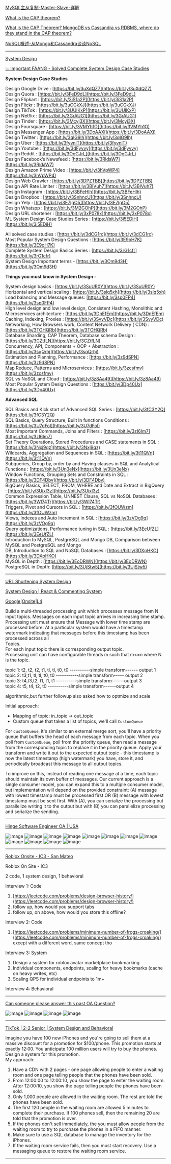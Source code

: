 [MySQL主从复制-Master-Slave-详解](https://icocos.github.io/2019/06/09/%E6%9E%B6%E6%9E%84%E7%AF%87%E2%80%94%E2%80%94MySQL%E4%B8%BB%E4%BB%8E%E5%A4%8D%E5%88%B6-Master-Slave-%E8%AF%A6%E8%A7%A3/)

[What is the CAP theorem?](https://www.educative.io/blog/what-is-cap-theorem)

[What is the CAP Theorem? MongoDB vs Cassandra vs RDBMS, where do they stand in the CAP theorem?](https://bikas-katwal.medium.com/mongodb-vs-cassandra-vs-rdbms-where-do-they-stand-in-the-cap-theorem-1bae779a7a15)

[NoSQL概述-从Mongo和Cassandra谈谈NoSQL](https://cloud.tencent.com/developer/article/1480386)

----

[System Design](https://leetcode.com/discuss/interview-question/2896181/Layoff-Tech-Interview-Preparation)

[💥 Important FAANG - Solved Complete System Design Case Studies](https://leetcode.com/discuss/interview-question/2805706/Important-FAANG-Solved-Complete-System-Design-Case-Studies)

**System Design Case Studies**

Design Google Drive :  [https://bit.ly/3uXdQZ7](https://bit.ly/3uXdQZ7)  
Design Quora :  [https://bit.ly/3FeD9dL](https://bit.ly/3FeD9dL)  
Design Flipkart :  [https://bit.ly/3iS1a2P](https://bit.ly/3iS1a2P)  
Design Flickr :  [https://bit.ly/3uCGkXJ](https://bit.ly/3uCGkXJ)  
Design TikTok :  [https://bit.ly/3UUlKxP](https://bit.ly/3UUlKxP)  
Design Netflix :  [https://bit.ly/3GrAUG1](https://bit.ly/3GrAUG1)  
Design Tinder :  [https://bit.ly/3Mcyj3X](https://bit.ly/3Mcyj3X)  
Design Foursquare :  [https://bit.ly/3VMYh1O](https://bit.ly/3VMYh1O)  
Design Messenger App :  [https://bit.ly/3DoAAXi](https://bit.ly/3DoAAXi)  
Design Twitter :  [https://bit.ly/3qIG9Ih](https://bit.ly/3qIG9Ih)  
Design Uber :  [https://bit.ly/3fyvnlT](https://bit.ly/3fyvnlT)  
Design Youtube :  [https://bit.ly/3dFyvvy](https://bit.ly/3dFyvvy)  
Design Reddit :  [https://bit.ly/3OgGJrL](https://bit.ly/3OgGJrL)  
Design Facebook’s Newsfeed :  [https://bit.ly/3RldaW7](https://bit.ly/3RldaW7)  
Design Amazon Prime Video :  [https://bit.ly/3hVpWP4](https://bit.ly/3hVpWP4)  
Design Web Crawler :  [https://bit.ly/3DPZTBB](https://bit.ly/3DPZTBB)  
Design API Rate Limiter :  [https://bit.ly/3BIVuh7](https://bit.ly/3BIVuh7)  
Design Instagram :  [https://bit.ly/3BFeHlh](https://bit.ly/3BFeHlh)  
Design Dropbox :  [https://bit.ly/3SnhncU](https://bit.ly/3SnhncU)  
Design Yelp :  [https://bit.ly/3E7IgO5](https://bit.ly/3E7IgO5)  
Design Whatspp :  [https://bit.ly/3M2GOhP](https://bit.ly/3M2GOhP)  
Design URL shortener :  [https://bit.ly/3xP078x](https://bit.ly/3xP078x)  
ML System Design Case Studies Series :  [https://bit.ly/3i5EDiH](https://bit.ly/3i5EDiH)

All solved case studies :  [https://bit.ly/3dCG1rc](https://bit.ly/3dCG1rc)  
Most Popular System Design Questions :  [https://bit.ly/3E9oH7K](https://bit.ly/3E9oH7K)  
Complete System Design Basics Series :  [https://bit.ly/3rG1cfr](https://bit.ly/3rG1cfr)  
System Design Important terms -  [https://bit.ly/3Om9d3H](https://bit.ly/3Om9d3H)

**Things you must know in System Design -**

System design basics :  [https://bit.ly/3SuUR0Y](https://bit.ly/3SuUR0Y)  
Horizontal and vertical scaling :  [https://bit.ly/3slq5xh](https://bit.ly/3slq5xh)  
Load balancing and Message queues:  [https://bit.ly/3sp0FP4](https://bit.ly/3sp0FP4)  
High level design and low level design, Consistent Hashing, Monolithic and Microservices architecture :  [https://bit.ly/3DnEfEm](https://bit.ly/3DnEfEm)  
Caching, Indexing, Proxies :  [https://bit.ly/3SvyVDc](https://bit.ly/3SvyVDc)  
Networking, How Browsers work, Content Network Delivery ( CDN) :  [https://bit.ly/3TOHQRb](https://bit.ly/3TOHQRb)  
Database Sharding, CAP Theorem, Database schema Design :  [https://bit.ly/3CZtfLN](https://bit.ly/3CZtfLN)  
Concurrency, API, Components + OOP + Abstraction :  [https://bit.ly/3sqQrhj](https://bit.ly/3sqQrhj)  
Estimation and Planning, Performance :  [https://bit.ly/3z9dSPN](https://bit.ly/3z9dSPN)  
Map Reduce, Patterns and Microservices :  [https://bit.ly/3zcsfmv](https://bit.ly/3zcsfmv)  
SQL vs NoSQL and Cloud :  [https://bit.ly/3z8Aa49](https://bit.ly/3z8Aa49)  
Most Popular System Design Questions :  [https://bit.ly/3Dp40Ux](https://bit.ly/3Dp40Ux)

**Advanced SQL**

SQL Basics and Kick start of Advanced SQL Series :  [https://bit.ly/3fC3Y2Q](https://bit.ly/3fC3Y2Q)  
SQL Basics, Query Structure, Built In functions Conditions :  [https://bit.ly/3U7dFoI](https://bit.ly/3U7dFoI)  
Most Important Commands, Joins and Filters :  [https://bit.ly/3zI6Im7](https://bit.ly/3zI6Im7)  
Set Theory Operations, Stored Procedures and CASE statements in SQL :  [https://bit.ly/3Nxj9qz](https://bit.ly/3Nxj9qz)  
Wildcards, Aggregation and Sequences in SQL :  [https://bit.ly/3t11QVn](https://bit.ly/3t11QVn)  
Subqueries, Group by, order by and Having clauses in SQL and Analytical Functions :  [https://bit.ly/3Un3eNx](https://bit.ly/3Un3eNx)  
Window Functions, Grouping Sets and Constraints in SQL :  [https://bit.ly/3DF4Dbv](https://bit.ly/3DF4Dbv)  
BigQuery Basics, SELECT, FROM, WHERE and Date and Extract in BigQuery :  [https://bit.ly/3UixI3z](https://bit.ly/3UixI3z)  
Common Expression Table, UNNEST Clause, SQL vs NoSQL Databases :  [https://bit.ly/3WI74Tr](https://bit.ly/3WI74Tr)  
Triggers, Pivot and Cursors in SQL :  [https://bit.ly/3fOUWzm](https://bit.ly/3fOUWzm)  
Views, Indexes and Auto Increment in SQL :  [https://bit.ly/3zVOg9q](https://bit.ly/3zVOg9q)  
Query optimizations, Performance tuning in SQL :  [https://bit.ly/3EeUfZL](https://bit.ly/3EeUfZL)  
Introduction to MySQL, PostgreSQL and Mongo DB, Comparison between MySQL and PostgreSQL and Mongo  
DB, Introduction to SQL and NoSQL Databases :  [https://bit.ly/3DXpHKO](https://bit.ly/3DXpHKO)  
MySQL in Depth :  [https://bit.ly/3EoDRWN](https://bit.ly/3EoDRWN)  
PostgreSQL in Depth:  [https://bit.ly/3UjStw5](https://bit.ly/3UjStw5)

---


[URL Shortening System Design](https://leetcode.com/discuss/interview-question/2869646/URL-Shortening-System-Design)

[System Design | React & Commenting System](https://leetcode.com/discuss/interview-question/2847000/System-Design-or-React-and-Commenting-System)

[Google|Onsite|L4](https://leetcode.com/discuss/interview-question/2872386/GoogleorOnsiteorL4)

Build a multi-threaded processing unit which processes message from N input topics. Messages on each input topic arrives in increasing time stamp. Processing unit must ensure that Message with lower time stamp are processed before. At a particular system would have a timestamp watermark indicating that messages before this timestamp has been processed across all  
Topics.  
For each input topic there is corresponding output topic.  
Processing unit can have configurable threads m such that m<=n where N is the topic.

topic 1: t2, t2, t2, t1, tl, tl, t0, t0 ----------simple transform------ output 1  
topic 2: t3,t1, tl, tl, t0, t0 -----------simple transform----- output 2  
topic 3: t4,t3,t2, t1, t1, t1 ----------simple transform------output 3  
topic 4: t5, t4, t2, t0 ----------simple transform------output 4

algorithmic,but further followup also asked how to optmize and scale

Initial approach:

-   Mapping of topic: in_topic -> out_topic
-   Custom queue that takes a list of topics, we'll call  `CustomQueue`

For  `CustomQueue`, it's similar to an external merge sort, you'll have a priority queue that buffers the head of each message from each topic. When you poll from  `CustomQueue`, poll from the priority queue, then read a message from the corresponding topic to replace it in the priority queue. Apply your transform and write it out to the expected output topic - this timestamp is now the latest timestamp (high watermark) you have, store it, and periodically broadcast this message to all output topics.

To improve on this, instead of reading one message at a time, each topic should maintain its own buffer of messages. Our current approach is a single consumer model, you can expand this to a multiple consumer model, but implementation will depend on the provided constraint: (A) message with lowest timestamp must be processed first OR (B) message with lowest timestamp must be sent first. With (A), you can serialize the processing but parallelize writing it to the output but with (B) you can parallelize processing and serialize the sending.

----

[Hinge Software Engineer OA | USA](https://leetcode.com/discuss/interview-question/2895020/Hinge-Software-Engineer-OA-or-USA)

![image](https://assets.leetcode.com/users/images/6b8b372e-545c-4d89-bfd7-3fd0e2737f20_1670604897.859011.png)
![image](https://assets.leetcode.com/users/images/4f11546e-9d11-4e28-8d48-c114318443f6_1670604905.1869214.png)
![image](https://assets.leetcode.com/users/images/a84a86ca-39b6-45bd-b986-1fc0ad82b0cb_1670604908.8087463.png)
![image](https://assets.leetcode.com/users/images/b1ec163a-1ecf-4106-8a39-631c2f4f8629_1670604912.0412366.png)
![image](https://assets.leetcode.com/users/images/4b198d4b-05b9-4b78-aaf2-78605627f288_1670604916.855554.png)
![image](https://assets.leetcode.com/users/images/7be8a0d4-492c-4e89-bbd3-bbc272b928bf_1670604919.4290013.png)
![image](https://assets.leetcode.com/users/images/20b427cc-122d-4c73-a4f4-ea0c6f320552_1670604926.1443136.png)
![image](https://assets.leetcode.com/users/images/86becc1b-979a-4414-87cf-263caa7838fb_1670604928.83251.png)
![image](https://assets.leetcode.com/users/images/1f00dd73-6384-4aff-98c5-54d89a10fe25_1670604931.2080526.png)
![image](https://assets.leetcode.com/users/images/c9fd4a51-6212-4206-8aca-aad056b54fad_1670604933.930447.png)
![image](https://assets.leetcode.com/users/images/79573eb2-a8b4-4044-9d88-9b77150128ec_1670604937.1882126.png)
![image](https://assets.leetcode.com/users/images/fd47d40e-dcfe-428d-989f-ad8b22e2025b_1670604941.2920136.png)

-----

[Roblox Onsite - IC3 - San Mateo](https://leetcode.com/discuss/interview-question/2929932/Roblox-Onsite-IC3-San-Mateo)

Roblox On Site - IC3

2 code, 1 system design, 1 behavioral

Interview 1: Code

1.  [https://leetcode.com/problems/design-browser-history/](https://leetcode.com/problems/design-browser-history/)
2.  follow up, how would you support tabs
3.  follow up, on above, how would you store this offline?

Interview 2: Code

1.  [https://leetcode.com/problems/minimum-number-of-frogs-croaking/](https://leetcode.com/problems/minimum-number-of-frogs-croaking/)  except with a different word. same concept tho

Interview 3: System

1.  Design a system for roblox avatar marketplace bookmarking
2.  Individual components, endpoints, scaling for heavy bookmarks (cache on heavy writes, etc)
3.  Scaling QPS for individual endpoints to 1m+

Interview 4: Behavioral

-----

[Can someone please answer this past OA Question?](https://leetcode.com/discuss/interview-question/2954868/Can-someone-please-answer-this-past-OA-Question)

![image](https://assets.leetcode.com/users/images/9759b33d-bbf9-4819-a14c-565b53739787_1672079832.7936137.png)
![image](https://assets.leetcode.com/users/images/5e9979f5-c470-46e9-987b-176c57a7905d_1672079871.7169597.png)
![image](https://assets.leetcode.com/users/images/7837d392-2847-4fd5-8e03-275d0b0c503a_1672079899.9412324.png)
![image](https://assets.leetcode.com/users/images/708c37ef-500d-4b8b-b816-4bf81bd39e1b_1672079925.2192848.png)

-----

[TikTok | 2-2 Senior | System Design and Behavioral](https://leetcode.com/discuss/interview-question/2965137/TikTok-or-2-2-Senior-or-System-Design-and-Behavioral)

Imagine you have 100 new iPhones and you're going to sell them at a massive discount for a promotion for $100/phone. This promotion starts at exactly 12:00. You anticipate 100 million users will try to buy the phones. Design a system for this promotion.  
My approach:

1.  Have a CDN with 2 pages - one page allowing people to enter a waiting room and one page telling people that the phones have been sold.
2.  From 12:00:00 to 12:00:10, you show the page to enter the waiting room. After 12:00:10, you show the page telling people the phones have been sold.
3.  Only 1,000 people are allowed in the waiting room. The rest are told the phones have been sold.
4.  The first 120 people in the waiting room are allowed 5 minutes to complete their purchase. If 100 phones sell, then the remaining 20 are told that the promotion is over.
5.  If the phones don't sell immediately, the you must allow people from the waiting room to try to purchase the phones in a FIFO manner.
6.  Make sure to use a SQL database to manage the inventory for the iPhones.
7.  If the waiting room service fails, then you must start recovery. Use a messaging queue to restore the waiting room service.
---
<!--stackedit_data:
eyJoaXN0b3J5IjpbLTQyMjM3MzgzLDcwNTA2Mjc1MywxMDUyMD
gxOTIwLDEzNTcwNDU5NjUsMTkyMDY2Nzk4NCwtOTU0MTEwNDQx
LDE2Nzc1NTczNTQsLTIwNzExNDEzNywxMTg3MzMwOTI2XX0=
-->